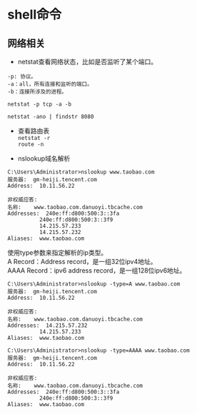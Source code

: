 # shell命令

## 网络相关
* netstat查看网络状态，比如是否监听了某个端口。
```shell
-p: 协议。
-a：all，所有连接和监听的端口。
-b：连接所涉及的进程。

netstat -p tcp -a -b

netstat -ano | findstr 8080
```

* 查看路由表  
`netstat -r`  
`route -n`

* nslookup域名解析
``` shell
C:\Users\Administrator>nslookup www.taobao.com
服务器:  gm-heiji.tencent.com
Address:  10.11.56.22

非权威应答:
名称:    www.taobao.com.danuoyi.tbcache.com
Addresses:  240e:ff:d800:500:3::3fa
          240e:ff:d800:500:3::3f9
          14.215.57.233
          14.215.57.232
Aliases:  www.taobao.com
```
使用type参数来指定解析的ip类型。  
A Record：Address record，是一组32位ipv4地址。  
AAAA Record：ipv6 address record，是一组128位ipv6地址。  
```shell
C:\Users\Administrator>nslookup -type=A www.taobao.com
服务器:  gm-heiji.tencent.com
Address:  10.11.56.22

非权威应答:
名称:    www.taobao.com.danuoyi.tbcache.com
Addresses:  14.215.57.232
          14.215.57.233
Aliases:  www.taobao.com

```
```shell
C:\Users\Administrator>nslookup -type=AAAA www.taobao.com
服务器:  gm-heiji.tencent.com
Address:  10.11.56.22

非权威应答:
名称:    www.taobao.com.danuoyi.tbcache.com
Addresses:  240e:ff:d800:500:3::3fa
          240e:ff:d800:500:3::3f9
Aliases:  www.taobao.com
```